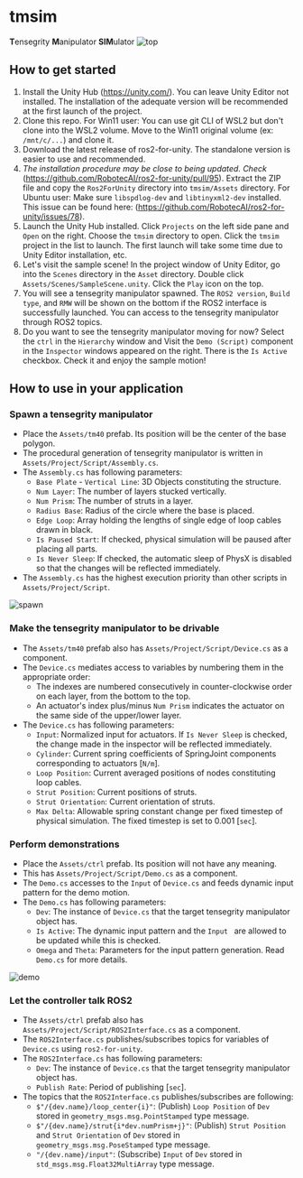 # tmsim

**T**ensegrity **M**anipulator **SIM**ulator
![top](https://github.com/BSL-Kyutech/tmsim/assets/9003707/4745c2c0-5bb5-4df6-b129-0ea4d9e00903)

## How to get started

1. Install the Unity Hub (https://unity.com/). You can leave Unity Editor not installed. The installation of the adequate version will be recommended at the first launch of the project.
1. Clone this repo. For Win11 user: You can use git CLI of WSL2 but don't clone into the WSL2 volume. Move to the Win11 original volume (ex: `/mnt/c/...`) and clone it.
1. Download the latest release of ros2-for-unity. The standalone version is easier to use and recommended.
1. *The installation procedure may be close to being updated. Check* (https://github.com/RobotecAI/ros2-for-unity/pull/95). Extract the ZIP file and copy the `Ros2ForUnity` directory into `tmsim/Assets` directory. For Ubuntu user: Make sure `libspdlog-dev` and `libtinyxml2-dev` installed. This issue can be found here: (https://github.com/RobotecAI/ros2-for-unity/issues/78).
1. Launch the Unity Hub installed. Click `Projects` on the left side pane and `Open` on the right. Choose the `tmsim` directory to open. Click the `tmsim` project in the list to launch. The first launch will take some time due to Unity Editor installation, etc. 
1. Let's visit the sample scene! In the project window of Unity Editor, go into the `Scenes` directory in the `Asset` directory. Double click `Assets/Scenes/SampleScene.unity`. Click the `Play` icon on the top.
1. You will see a tensegrity manipulator spawned. The `ROS2 version`, `Build type`, and `RMW` will be shown on the bottom if the ROS2 interface is successfully launched. You can access to the tensegrity manipulator through ROS2 topics.
1. Do you want to see the tensegrity manipulator moving for now? Select the `ctrl` in the `Hierarchy` window and Visit the `Demo (Script)` component in the `Inspector` windows appeared on the right. There is the `Is Active` checkbox. Check it and enjoy the sample motion!

## How to use in your application

### Spawn a tensegrity manipulator
- Place the `Assets/tm40` prefab. Its position will be the center of the base polygon.
- The procedural generation of tensegrity manipulator is written in `Assets/Project/Script/Assembly.cs`.
- The `Assembly.cs` has following parameters:
  - `Base Plate` - `Vertical Line`: 3D Objects constituting the structure.
  - `Num Layer`: The number of layers stucked vertically.
  - `Num Prism`: The number of struts in a layer.
  - `Radius Base`: Radius of the circle where the base is placed.
  - `Edge Loop`: Array holding the lengths of single edge of loop cables drawn in black.
  - `Is Paused Start`: If checked, physical simulation will be paused after placing all parts.
  - `Is Never Sleep`: If checked, the automatic sleep of PhysX is disabled so that the   changes will be reflected immediately.
- The `Assembly.cs` has the highest execution priority than other scripts in `Assets/Project/Script`.

![spawn](https://github.com/BSL-Kyutech/tmsim/assets/9003707/2b69008a-9e41-47a7-9b20-a0e24afc13f4)

### Make the tensegrity manipulator to be drivable
- The `Assets/tm40` prefab also has `Assets/Project/Script/Device.cs` as a component.
- The `Device.cs` mediates access to variables by numbering them in the appropriate order:
  - The indexes are numbered consecutively in counter-clockwise order on each layer, from the bottom to the top.
  - An actuator's index plus/minus `Num Prism` indicates the actuator on the same side of the upper/lower layer.
- The `Device.cs` has following parameters:
  - `Input`: Normalized input for actuators. If `Is Never Sleep` is checked, the change made in the inspector will be reflected immediately.
  - `Cylinder`: Current spring coefficients of SpringJoint components corresponding to actuators [`N/m`].
  - `Loop Position`: Current averaged positions of nodes constituting loop cables.
  - `Strut Position`: Current positions of struts.
  - `Strut Orientation`: Current orientation of struts.
  - `Max Delta`: Allowable spring constant change per fixed timestep of physical simulation. The fixed timestep is set to 0.001 [`sec`].

### Perform demonstrations
- Place the `Assets/ctrl` prefab. Its position will not have any meaning.
- This has `Assets/Project/Script/Demo.cs` as a component.
- The `Demo.cs` accesses to the `Input` of `Device.cs` and feeds dynamic input pattern for the demo motion.
- The `Demo.cs` has following parameters:
  - `Dev`: The instance of `Device.cs` that the target tensegrity manipulator object has.
  - `Is Active`: The dynamic input pattern and the `Input ` are allowed to be updated while this is checked.
  - `Omega` and `Theta`: Parameters for the input pattern generation. Read `Demo.cs` for more details.

![demo](https://github.com/BSL-Kyutech/tmsim/assets/9003707/ffc6699a-3aff-44eb-a845-4ee6a4afc2c4)

### Let the controller talk ROS2
- The `Assets/ctrl` prefab also has `Assets/Project/Script/ROS2Interface.cs` as a component.
- The `ROS2Interface.cs` publishes/subscribes topics for variables of `Device.cs` using `ros2-for-unity`.
- The `ROS2Interface.cs` has following parameters:
  - `Dev`: The instance of `Device.cs` that the target tensegrity manipulator object has.
  - `Publish Rate`: Period of publishing [`sec`].
- The topics that the `ROS2Interface.cs` publishes/subscribes are following:
  - `$"/{dev.name}/loop_center{i}"`: (Publish) `Loop Position` of `Dev` stored in `geometry_msgs.msg.PointStamped` type message.
  - `$"/{dev.name}/strut{i*dev.numPrism+j}"`: (Publish) `Strut Position` and `Strut Orientation` of `Dev` stored in `geometry_msgs.msg.PoseStamped` type message.
  - `"/{dev.name}/input"`: (Subscribe) `Input` of `Dev` stored in `std_msgs.msg.Float32MultiArray` type message.
